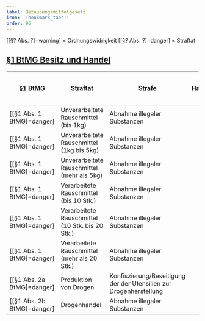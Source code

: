 ```yaml
---
label: Betäubungsmittelgesetz
icon: ':bookmark_tabs:'
order: 96
---
```


[[§? Abs. ?]=warning] = Ordnungswidrigkeit
[[§? Abs. ?]=danger] = Straftat

## [§1 BtMG Besitz und Handel](../gesetze/btmg/#1-btmg-besitz-und-handel)


§1 BtMG        | Straftat              | Strafe               | Hafteinheiten | Bußgeld  { class="compact thead--green" }
--------------|--------------------------------------|----------------------|--------------:|----------------------------:
[[§1 Abs. 1 BtMG]=danger] | Unverarbeitete Rauschmittel (bis 1kg)          | Abnahme illegaler Substanzen                    |             10 |                    10.000€
[[§1 Abs. 1 BtMG]=danger] | Unverarbeitete Rauschmittel (1kg bis 5kg)          | Abnahme illegaler Substanzen                    |             15 |                    25.000€
[[§1 Abs. 1 BtMG]=danger] | Unverarbeitete Rauschmittel (mehr als 5kg)          | Abnahme illegaler Substanzen                    |             25 |                    35.000€
[[§1 Abs. 1 BtMG]=danger] | Verarbeitete Rauschmittel (bis 10 Stk.)          | Abnahme illegaler Substanzen                    |             10 |                    10.000€
[[§1 Abs. 1 BtMG]=danger] | Verarbeitete Rauschmittel (10 Stk. bis 20 Stk.)          | Abnahme illegaler Substanzen                    |             25 |                    20.000€
[[§1 Abs. 1 BtMG]=danger] | Verarbeitete Rauschmittel (mehr als 20 Stk.)          | Abnahme illegaler Substanzen                    |             35 |                    40.000€
[[§1 Abs. 2a BtMG]=danger] | Produktion von Drogen          | Konfiszierung/Beseitigung der der Utensilien zur Drogenherstellung |             25 |                    20.000€
[[§1 Abs. 2b BtMG]=danger] | Drogenhandel          | Abnahme illegaler Substanzen                    |             20 |                    30.000€

<style>
.sidebar-right {
    display: none;
}
</style>
